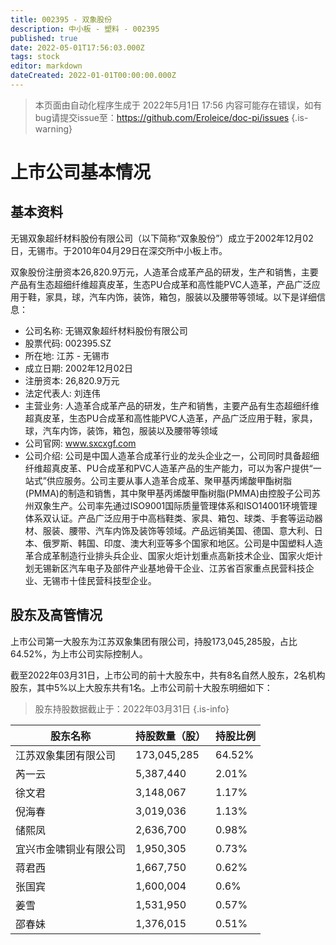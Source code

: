 ```yaml
---
title: 002395 - 双象股份
description: 中小板 - 塑料 - 002395
published: true
date: 2022-05-01T17:56:03.000Z
tags: stock
editor: markdown
dateCreated: 2022-01-01T00:00:00.000Z
---
```


> 本页面由自动化程序生成于 2022年5月1日 17:56
> 内容可能存在错误，如有bug请提交issue至：https://github.com/Eroleice/doc-pi/issues
{.is-warning}

# 上市公司基本情况

## 基本资料

无锡双象超纤材料股份有限公司（以下简称“双象股份”）成立于2002年12月02日，无锡市。于2010年04月29日在深交所中小板上市。

双象股份注册资本26,820.9万元，人造革合成革产品的研发，生产和销售，主要产品有生态超细纤维超真皮革，生态PU合成革和高性能PVC人造革，产品广泛应用于鞋，家具，球，汽车内饰，装饰，箱包，服装以及腰带等领域。以下是详细信息：

- 公司名称: 无锡双象超纤材料股份有限公司
- 股票代码: 002395.SZ
- 所在地: 江苏 - 无锡市
- 成立日期: 2002年12月02日
- 注册资本: 26,820.9万元
- 法定代表人: 刘连伟
- 主营业务: 人造革合成革产品的研发，生产和销售，主要产品有生态超细纤维超真皮革，生态PU合成革和高性能PVC人造革，产品广泛应用于鞋，家具，球，汽车内饰，装饰，箱包，服装以及腰带等领域
- 公司官网: www.sxcxgf.com
- 公司介绍: 公司是中国人造革合成革行业的龙头企业之一，公司同时具备超细纤维超真皮革、PU合成革和PVC人造革产品的生产能力，可以为客户提供“一站式”供应服务。公司主要从事人造革合成革、聚甲基丙烯酸甲酯树脂(PMMA)的制造和销售，其中聚甲基丙烯酸甲酯树脂(PMMA)由控股子公司苏州双象生产。公司率先通过ISO9001国际质量管理体系和ISO14001环境管理体系双认证。产品广泛应用于中高档鞋类、家具、箱包、球类、手套等运动器材、服装、腰带、汽车内饰及装饰等领域。产品远销美国、德国、意大利、日本、俄罗斯、韩国、印度、澳大利亚等多个国家和地区。公司是中国塑料人造革合成革制造行业排头兵企业、国家火炬计划重点高新技术企业、国家火炬计划无锡新区汽车电子及部件产业基地骨干企业、江苏省百家重点民营科技企业、无锡市十佳民营科技型企业。


## 股东及高管情况

上市公司第一大股东为江苏双象集团有限公司，持股173,045,285股，占比64.52%，为上市公司实际控制人。

截至2022年03月31日，上市公司的前十大股东中，共有8名自然人股东，2名机构股东，其中5%以上大股东共有1名。上市公司前十大股东明细如下：

> 股东持股数据截止于：2022年03月31日
{.is-info}

| 股东名称 | 持股数量（股） | 持股比例 |
| --- | --- | --- |
| 江苏双象集团有限公司 | 173,045,285 | 64.52% |
| 芮一云 | 5,387,440 | 2.01% |
| 徐文君 | 3,148,067 | 1.17% |
| 倪海春 | 3,019,036 | 1.13% |
| 储熙凤 | 2,636,700 | 0.98% |
| 宜兴市金啸铜业有限公司 | 1,950,305 | 0.73% |
| 蒋君西 | 1,667,750 | 0.62% |
| 张国宾 | 1,600,004 | 0.6% |
| 姜雪 | 1,531,950 | 0.57% |
| 邵春妹 | 1,376,015 | 0.51% |




